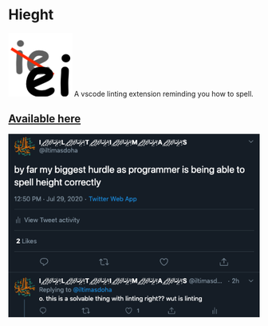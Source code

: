# Hieght

![icon that has the letters "ie" in the background crossed out, and the letter "ei" in the foreground](icon.png)
A vscode linting extension reminding you how to spell.

## [Available here](https://marketplace.visualstudio.com/items?itemName=iltimasd.hieght-linter)

![a tweet that reads "by far my biggest hurdle as programmer is being able to spell height correctly" with a threaded tweet that reads "o. this is a solvable thing with linting right?? wut is linting"](tweet.png)
